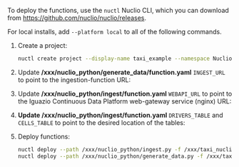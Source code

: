 To deploy the functions, use the `nuctl` Nuclio CLI, which you  can download from https://github.com/nuclio/nuclio/releases.

For local installs, add `--platform local` to all of the following commands.

1.  Create a project:

    ```sh
    nuctl create project --display-name taxi_example --namespace Nuclio taxi_example
    ```

2.  Update **/xxx/nuclio_python/generate_data/function.yaml** `INGEST_URL` to point to the ingestion-function URL:

3.  Update **/xxx/nuclio_python/ingest/function.yaml** `WEBAPI_URL` to point to the Iguazio Continuous Data Platform web-gateway service (nginx) URL:

4.  **Update /xxx/nuclio_python/ingest/function.yaml** `DRIVERS_TABLE` and `CELLS_TABLE` to point to the desired location of the tables:

5.  Deploy functions:

    ```sh
    nuctl deploy --path /xxx/nuclio_python/ingest.py -f /xxx/taxi_nuclio/ingest.yaml
    nuctl deploy --path /xxx/nuclio_python/generate_data.py -f /xxx/taxi_nuclio/generate_data.yaml
    ```

